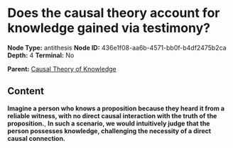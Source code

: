 # Does the causal theory account for knowledge gained via testimony?

**Node Type:** antithesis
**Node ID:** 436e1f08-aa6b-4571-bb0f-b4df2475b2ca
**Depth:** 4
**Terminal:** No

**Parent:** [Causal Theory of Knowledge](causal-theory-of-knowledge-synthesis-41ded06c-6d0f-456a-b47d-d275c7e4054e.md)

## Content

**Imagine a person who knows a proposition because they heard it from a reliable witness, with no direct causal interaction with the truth of the proposition.**, **In such a scenario, we would intuitively judge that the person possesses knowledge, challenging the necessity of a direct causal connection.**
